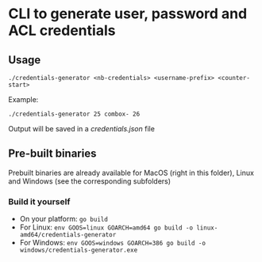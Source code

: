 # CLI to generate user, password and ACL credentials

## Usage

`./credentials-generator <nb-credentials> <username-prefix> <counter-start>`

Example:

`./credentials-generator 25 combox- 26`

Output will be saved in a _credentials.json_ file

## Pre-built binaries

Prebuilt binaries are already available for MacOS (right in this folder),
Linux and Windows (see the corresponding subfolders)

### Build it yourself

- On your platform: `go build`
- For Linux: `env GOOS=linux GOARCH=amd64 go build -o linux-amd64/credentials-generator`
- For Windows: `env GOOS=windows GOARCH=386 go build -o windows/credentials-generator.exe`